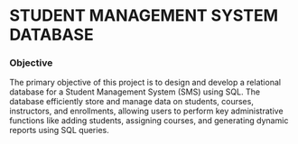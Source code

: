 # STUDENT MANAGEMENT SYSTEM DATABASE

### Objective
The primary objective of this project is to design and develop a relational database for a Student Management System (SMS) using SQL. The database efficiently store and manage data on students, courses, instructors, and enrollments, allowing users to perform key administrative functions like adding students, assigning courses, and generating dynamic reports using SQL queries.
